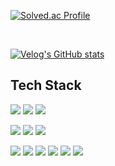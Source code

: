 

[![Solved.ac Profile](http://mazassumnida.wtf/api/v2/generate_badge?boj=mj4863)](https://solved.ac/mj4863/)

<br>

[![Velog's GitHub stats](https://velog-readme-stats.vercel.app/api/badge?name=Velog)](https://velog.io/@mj4863) 

## Tech Stack

<img src="https://img.shields.io/badge/C-A8B9CC?style=flat&logo=C&logoColor=white"/>  <img src="https://img.shields.io/badge/C++-00599C?style=flat&logo=C%2B%2B&logoColor=white"/>  <img src="https://img.shields.io/badge/Java-007396?style=flat&logo=OpenJDK&logoColor=white"/>  

<img src="https://img.shields.io/badge/Django-092E20?style=flat&logo=Django&logoColor=white"/>  <img src="https://img.shields.io/badge/Spring-6DB33F?style=flat&logo=Spring&logoColor=white"/>  <img src="https://img.shields.io/badge/Spring Boot-6DB33F?style=flat&logo=SpringBoot&logoColor=white"/>

<img src="https://img.shields.io/badge/MySQL-4479A1?style=flat&logo=MySQL&logoColor=white"/>  <img src="https://img.shields.io/badge/Oracle-F80000?style=flat&logo=Oracle&logoColor=white"/>  <img src="https://img.shields.io/badge/Linux-FCC624?style=flat&logo=Linux&logoColor=black"/>  <img src="https://img.shields.io/badge/Docker-2496ED?style=flat&logo=Docker&logoColor=white"/>  <img src="https://img.shields.io/badge/Jenkins-D24939?style=flat&logo=Jenkins&logoColor=white"/>  <img src="https://img.shields.io/badge/AWS-232F3E?style=flat&logo=AmazonAWS&logoColor=white"/>
